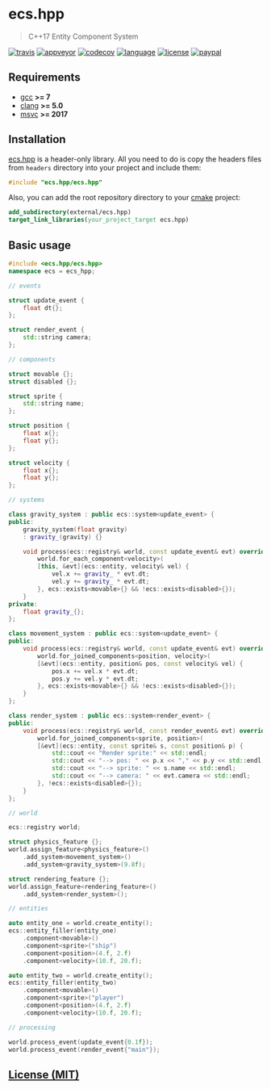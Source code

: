 # ecs.hpp

> C++17 Entity Component System

[![travis][badge.travis]][travis]
[![appveyor][badge.appveyor]][appveyor]
[![codecov][badge.codecov]][codecov]
[![language][badge.language]][language]
[![license][badge.license]][license]
[![paypal][badge.paypal]][paypal]

[badge.travis]: https://img.shields.io/travis/BlackMATov/ecs.hpp/main.svg?logo=travis
[badge.appveyor]: https://img.shields.io/appveyor/ci/BlackMATov/ecs-hpp/main.svg?logo=appveyor
[badge.codecov]: https://img.shields.io/codecov/c/github/BlackMATov/ecs.hpp/main.svg?logo=codecov
[badge.language]: https://img.shields.io/badge/language-C%2B%2B17-yellow.svg
[badge.license]: https://img.shields.io/badge/license-MIT-blue.svg
[badge.paypal]: https://img.shields.io/badge/donate-PayPal-orange.svg?logo=paypal&colorA=00457C

[travis]: https://travis-ci.org/BlackMATov/ecs.hpp
[appveyor]: https://ci.appveyor.com/project/BlackMATov/ecs-hpp
[codecov]: https://codecov.io/gh/BlackMATov/ecs.hpp
[language]: https://en.wikipedia.org/wiki/C%2B%2B17
[license]: https://en.wikipedia.org/wiki/MIT_License
[paypal]: https://www.paypal.me/matov

[ecs]: https://github.com/BlackMATov/ecs.hpp

## Requirements

- [gcc](https://www.gnu.org/software/gcc/) **>= 7**
- [clang](https://clang.llvm.org/) **>= 5.0**
- [msvc](https://visualstudio.microsoft.com/) **>= 2017**

## Installation

[ecs.hpp][ecs] is a header-only library. All you need to do is copy the headers files from `headers` directory into your project and include them:

```cpp
#include "ecs.hpp/ecs.hpp"
```

Also, you can add the root repository directory to your [cmake](https://cmake.org) project:

```cmake
add_subdirectory(external/ecs.hpp)
target_link_libraries(your_project_target ecs.hpp)
```

## Basic usage

```cpp
#include <ecs.hpp/ecs.hpp>
namespace ecs = ecs_hpp;

// events

struct update_event {
    float dt{};
};

struct render_event {
    std::string camera;
};

// components

struct movable {};
struct disabled {};

struct sprite {
    std::string name;
};

struct position {
    float x{};
    float y{};
};

struct velocity {
    float x{};
    float y{};
};

// systems

class gravity_system : public ecs::system<update_event> {
public:
    gravity_system(float gravity)
    : gravity_(gravity) {}

    void process(ecs::registry& world, const update_event& evt) override {
        world.for_each_component<velocity>(
        [this, &evt](ecs::entity, velocity& vel) {
            vel.x += gravity_ * evt.dt;
            vel.y += gravity_ * evt.dt;
        }, ecs::exists<movable>{} && !ecs::exists<disabled>{});
    }
private:
    float gravity_{};
};

class movement_system : public ecs::system<update_event> {
public:
    void process(ecs::registry& world, const update_event& evt) override {
        world.for_joined_components<position, velocity>(
        [&evt](ecs::entity, position& pos, const velocity& vel) {
            pos.x += vel.x * evt.dt;
            pos.y += vel.y * evt.dt;
        }, ecs::exists<movable>{} && !ecs::exists<disabled>{});
    }
};

class render_system : public ecs::system<render_event> {
public:
    void process(ecs::registry& world, const render_event& evt) override {
        world.for_joined_components<sprite, position>(
        [&evt](ecs::entity, const sprite& s, const position& p) {
            std::cout << "Render sprite:" << std::endl;
            std::cout << "--> pos: " << p.x << "," << p.y << std::endl;
            std::cout << "--> sprite: " << s.name << std::endl;
            std::cout << "--> camera: " << evt.camera << std::endl;
        }, !ecs::exists<disabled>{});
    }
};

// world

ecs::registry world;

struct physics_feature {};
world.assign_feature<physics_feature>()
    .add_system<movement_system>()
    .add_system<gravity_system>(9.8f);

struct rendering_feature {};
world.assign_feature<rendering_feature>()
    .add_system<render_system>();

// entities

auto entity_one = world.create_entity();
ecs::entity_filler(entity_one)
    .component<movable>()
    .component<sprite>("ship")
    .component<position>(4.f, 2.f)
    .component<velocity>(10.f, 20.f);

auto entity_two = world.create_entity();
ecs::entity_filler(entity_two)
    .component<movable>()
    .component<sprite>("player")
    .component<position>(4.f, 2.f)
    .component<velocity>(10.f, 20.f);

// processing

world.process_event(update_event{0.1f});
world.process_event(render_event{"main"});
```

## [License (MIT)](./LICENSE.md)
